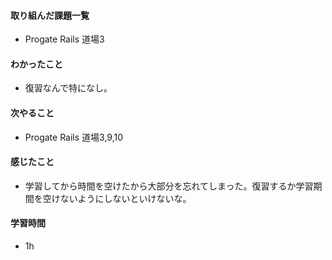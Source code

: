 #### 取り組んだ課題一覧
- Progate Rails 道場3

#### わかったこと
- 復習なんで特になし。

#### 次やること
- Progate Rails 道場3,9,10

#### 感じたこと
- 学習してから時間を空けたから大部分を忘れてしまった。復習するか学習期間を空けないようにしないといけないな。

#### 学習時間
- 1h

